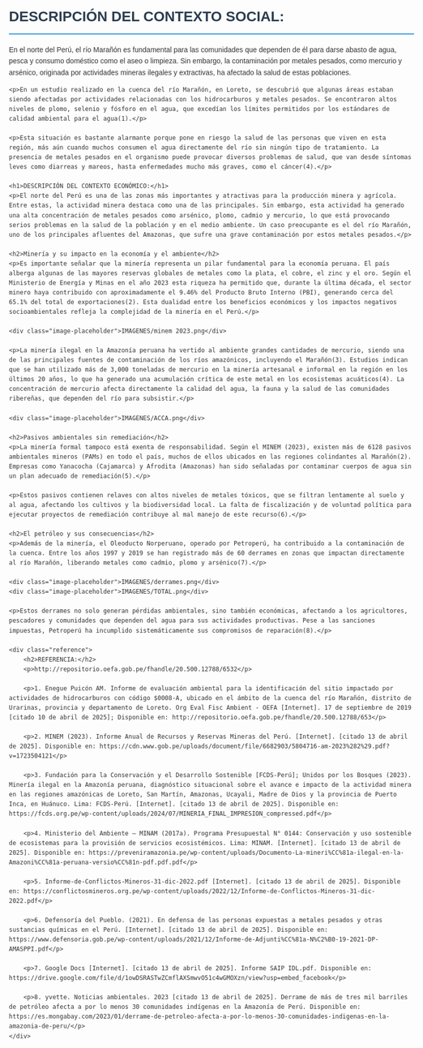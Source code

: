 <!DOCTYPE html>
<html lang="es">
<head>
    <meta charset="UTF-8">
    <meta name="viewport" content="width=device-width, initial-scale=1.0">
    <title>Contaminación en el río Marañón - Perú</title>
    <style>
        body {
            font-family: Arial, sans-serif;
            line-height: 1.6;
            max-width: 800px;
            margin: 0 auto;
            padding: 20px;
            color: #333;
        }
        h1 {
            color: #2c3e50;
            border-bottom: 2px solid #3498db;
            padding-bottom: 10px;
        }
        h2 {
            color: #2980b9;
            margin-top: 30px;
        }
        .reference {
            font-style: italic;
            margin-top: 40px;
            border-top: 1px solid #ccc;
            padding-top: 20px;
        }
        .image-placeholder {
            background-color: #f5f5f5;
            border: 1px dashed #ccc;
            padding: 10px;
            text-align: center;
            margin: 20px 0;
            font-style: italic;
            color: #666;
        }
    </style>
</head>
<body>
    <h1>DESCRIPCIÓN DEL CONTEXTO SOCIAL:</h1>
    <p>En el norte del Perú, el río Marañón es fundamental para las comunidades que dependen de él para darse abasto de agua, pesca y consumo doméstico como el aseo o limpieza. Sin embargo, la contaminación por metales pesados, como mercurio y arsénico, originada por actividades mineras ilegales y extractivas, ha afectado la salud de estas poblaciones.</p>

    <p>En un estudio realizado en la cuenca del río Marañón, en Loreto, se descubrió que algunas áreas estaban siendo afectadas por actividades relacionadas con los hidrocarburos y metales pesados. Se encontraron altos niveles de plomo, selenio y fósforo en el agua, que excedían los límites permitidos por los estándares de calidad ambiental para el agua(1).</p>

    <p>Esta situación es bastante alarmante porque pone en riesgo la salud de las personas que viven en esta región, más aún cuando muchos consumen el agua directamente del río sin ningún tipo de tratamiento. La presencia de metales pesados en el organismo puede provocar diversos problemas de salud, que van desde síntomas leves como diarreas y mareos, hasta enfermedades mucho más graves, como el cáncer(4).</p>

    <h1>DESCRIPCIÓN DEL CONTEXTO ECONÓMICO:</h1>
    <p>El norte del Perú es una de las zonas más importantes y atractivas para la producción minera y agrícola. Entre estas, la actividad minera destaca como una de las principales. Sin embargo, esta actividad ha generado una alta concentración de metales pesados como arsénico, plomo, cadmio y mercurio, lo que está provocando serios problemas en la salud de la población y en el medio ambiente. Un caso preocupante es el del río Marañón, uno de los principales afluentes del Amazonas, que sufre una grave contaminación por estos metales pesados.</p>

    <h2>Minería y su impacto en la economía y el ambiente</h2>
    <p>Es importante señalar que la minería representa un pilar fundamental para la economía peruana. El país alberga algunas de las mayores reservas globales de metales como la plata, el cobre, el zinc y el oro. Según el Ministerio de Energía y Minas en el año 2023 esta riqueza ha permitido que, durante la última década, el sector minero haya contribuido con aproximadamente el 9.46% del Producto Bruto Interno (PBI), generando cerca del 65.1% del total de exportaciones(2). Esta dualidad entre los beneficios económicos y los impactos negativos socioambientales refleja la complejidad de la minería en el Perú.</p>

    <div class="image-placeholder">IMAGENES/minem 2023.png</div>

    <p>La minería ilegal en la Amazonía peruana ha vertido al ambiente grandes cantidades de mercurio, siendo una de las principales fuentes de contaminación de los ríos amazónicos, incluyendo el Marañón(3). Estudios indican que se han utilizado más de 3,000 toneladas de mercurio en la minería artesanal e informal en la región en los últimos 20 años, lo que ha generado una acumulación crítica de este metal en los ecosistemas acuáticos(4). La concentración de mercurio afecta directamente la calidad del agua, la fauna y la salud de las comunidades ribereñas, que dependen del río para subsistir.</p>

    <div class="image-placeholder">IMAGENES/ACCA.png</div>

    <h2>Pasivos ambientales sin remediación</h2>
    <p>La minería formal tampoco está exenta de responsabilidad. Según el MINEM (2023), existen más de 6128 pasivos ambientales mineros (PAMs) en todo el país, muchos de ellos ubicados en las regiones colindantes al Marañón(2). Empresas como Yanacocha (Cajamarca) y Afrodita (Amazonas) han sido señaladas por contaminar cuerpos de agua sin un plan adecuado de remediación(5).</p>

    <p>Estos pasivos contienen relaves con altos niveles de metales tóxicos, que se filtran lentamente al suelo y al agua, afectando los cultivos y la biodiversidad local. La falta de fiscalización y de voluntad política para ejecutar proyectos de remediación contribuye al mal manejo de este recurso(6).</p>

    <h2>El petróleo y sus consecuencias</h2>
    <p>Además de la minería, el Oleoducto Norperuano, operado por Petroperú, ha contribuido a la contaminación de la cuenca. Entre los años 1997 y 2019 se han registrado más de 60 derrames en zonas que impactan directamente al río Marañón, liberando metales como cadmio, plomo y arsénico(7).</p>

    <div class="image-placeholder">IMAGENES/derrames.png</div>
    <div class="image-placeholder">IMAGENES/TOTAL.png</div>

    <p>Estos derrames no solo generan pérdidas ambientales, sino también económicas, afectando a los agricultores, pescadores y comunidades que dependen del agua para sus actividades productivas. Pese a las sanciones impuestas, Petroperú ha incumplido sistemáticamente sus compromisos de reparación(8).</p>

    <div class="reference">
        <h2>REFERENCIA:</h2>
        <p>http://repositorio.oefa.gob.pe/fhandle/20.500.12788/6532</p>

        <p>1. Enegue Puicón AM. Informe de evaluación ambiental para la identificación del sitio impactado por actividades de hidrocarburos con código $0008-A, ubicado en el ámbito de la cuenca del río Marañón, distrito de Urarinas, provincia y departamento de Loreto. Org Eval Fisc Ambient - OEFA [Internet]. 17 de septiembre de 2019 [citado 10 de abril de 2025]; Disponible en: http://repositorio.oefa.gob.pe/fhandle/20.500.12788/653</p>

        <p>2. MINEM (2023). Informe Anual de Recursos y Reservas Mineras del Perú. [Internet]. [citado 13 de abril de 2025]. Disponible en: https://cdn.www.gob.pe/uploads/document/file/6682903/5804716-am-2023%282%29.pdf?v=1723504121</p>

        <p>3. Fundación para la Conservación y el Desarrollo Sostenible [FCDS-Perú]; Unidos por los Bosques (2023). Minería ilegal en la Amazonía peruana, diagnóstico situacional sobre el avance e impacto de la actividad minera en las regiones amazónicas de Loreto, San Martín, Amazonas, Ucayali, Madre de Dios y la provincia de Puerto Inca, en Huánuco. Lima: FCDS-Perú. [Internet]. [citado 13 de abril de 2025]. Disponible en: https://fcds.org.pe/wp-content/uploads/2024/07/MINERIA_FINAL_IMPRESION_compressed.pdf</p>

        <p>4. Ministerio del Ambiente – MINAM (2017a). Programa Presupuestal N° 0144: Conservación y uso sostenible de ecosistemas para la provisión de servicios ecosistémicos. Lima: MINAM. [Internet]. [citado 13 de abril de 2025]. Disponible en: https://preveniramazonia.pe/wp-content/uploads/Documento-La-mineri%CC%81a-ilegal-en-la-Amazoni%CC%81a-peruana-versio%CC%81n-pdf.pdf.pdf</p>

        <p>5. Informe-de-Conflictos-Mineros-31-dic-2022.pdf [Internet]. [citado 13 de abril de 2025]. Disponible en: https://conflictosmineros.org.pe/wp-content/uploads/2022/12/Informe-de-Conflictos-Mineros-31-dic-2022.pdf</p>

        <p>6. Defensoría del Pueblo. (2021). En defensa de las personas expuestas a metales pesados y otras sustancias químicas en el Perú. [Internet]. [citado 13 de abril de 2025]. Disponible en: https://www.defensoria.gob.pe/wp-content/uploads/2021/12/Informe-de-Adjunti%CC%81a-N%C2%B0-19-2021-DP-AMASPPI.pdf</p>

        <p>7. Google Docs [Internet]. [citado 13 de abril de 2025]. Informe SAIP IDL.pdf. Disponible en: https://drive.google.com/file/d/1owDSRASTwZCmflAXSmwvO51c4wGMOXzn/view?usp=embed_facebook</p>

        <p>8. yvette. Noticias ambientales. 2023 [citado 13 de abril de 2025]. Derrame de más de tres mil barriles de petróleo afecta a por lo menos 30 comunidades indígenas en la Amazonía de Perú. Disponible en: https://es.mongabay.com/2023/01/derrame-de-petroleo-afecta-a-por-lo-menos-30-comunidades-indigenas-en-la-amazonia-de-peru/</p>
    </div>
</body>
</html>
